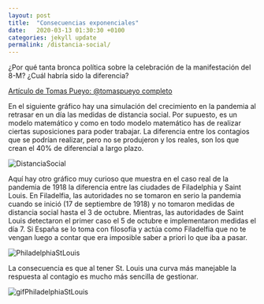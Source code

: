 ```yaml
---
layout: post
title:  "Consecuencias exponenciales"
date:   2020-03-13 01:30:30 +0100
categories: jekyll update
permalink: /distancia-social/
---
```


¿Por qué tanta bronca política sobre la celebración de la manifestación del 8-M? ¿Cuál habría sido la diferencia?

[Artículo de Tomas Pueyo: @tomaspueyo completo](https://medium.com/@tomaspueyo/coronavirus-act-today-or-people-will-die-f4d3d9cd99ca)

En el siguiente gráfico hay una simulación del crecimiento en la pandemia al retrasar en un día las medidas de distancia social. Por supuesto, es un modelo matemático y como en todo modelo matemático has de realizar ciertas suposiciones para poder trabajar. La diferencia entre los contagios que se podrían realizar, pero no se produjeron y los reales, son los que crean el 40% de diferencial a largo plazo.

<img src="../assets/images/2020/03/20200313f1.png" alt="DistanciaSocial">

Aquí hay otro gráfico muy curioso que muestra en el caso real de la pandemia de 1918 la diferencia entre las ciudades de Filadelphia y Saint Louis. En Filadelfia, las autoridades no se tomaron en serio la pandemia cuando se inició (17 de septiembre de 1918) y no tomaron medidas de distancia social hasta el 3 de octubre. Mientras, las autoridades de Saint Louis detectaron el primer caso el 5 de octubre e implementaron medidas el día 7. Si España se lo toma con filosofía y actúa como Filadelfia que no te vengan luego a contar que era imposible saber a priori lo que iba a pasar.

<img src="../assets/images/2020/03/20200313f2.png" alt="PhiladelphiaStLouis">

La consecuencia es que al tener St. Louis una curva más manejable la respuesta al contagio es mucho más sencilla de gestionar.

<img src="../assets/images/2020/03/20200313f3.gif" alt="gifPhiladelphiaStLouis">
